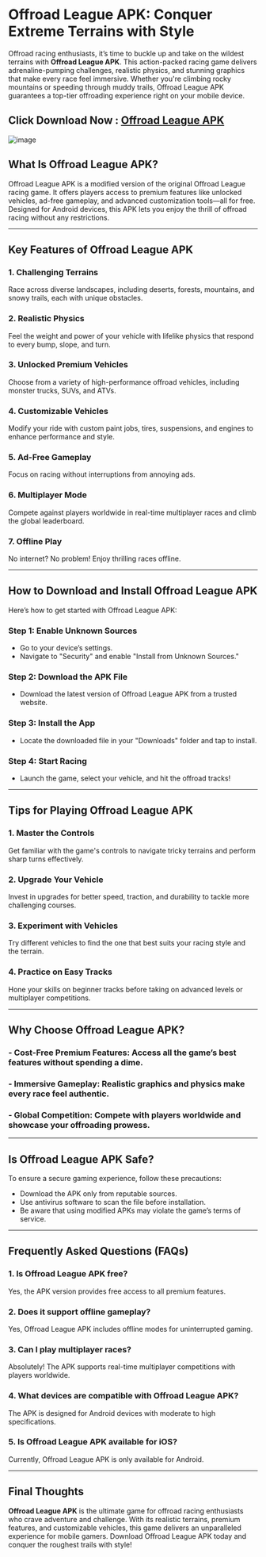 # Offroad League APK: Conquer Extreme Terrains with Style  

Offroad racing enthusiasts, it’s time to buckle up and take on the wildest terrains with **Offroad League APK**. This action-packed racing game delivers adrenaline-pumping challenges, realistic physics, and stunning graphics that make every race feel immersive. Whether you're climbing rocky mountains or speeding through muddy trails, Offroad League APK guarantees a top-tier offroading experience right on your mobile device.  

## Click Download Now : [Offroad League APK](https://apkfyp.com/offroad-league.html)

![image](https://github.com/user-attachments/assets/f8cb58dd-8fae-4ee4-a2f8-f5fa496ebdab)

## What Is Offroad League APK?  

Offroad League APK is a modified version of the original Offroad League racing game. It offers players access to premium features like unlocked vehicles, ad-free gameplay, and advanced customization tools—all for free. Designed for Android devices, this APK lets you enjoy the thrill of offroad racing without any restrictions.  

---

## Key Features of Offroad League APK  

### 1. **Challenging Terrains**  
Race across diverse landscapes, including deserts, forests, mountains, and snowy trails, each with unique obstacles.  

### 2. **Realistic Physics**  
Feel the weight and power of your vehicle with lifelike physics that respond to every bump, slope, and turn.  

### 3. **Unlocked Premium Vehicles**  
Choose from a variety of high-performance offroad vehicles, including monster trucks, SUVs, and ATVs.  

### 4. **Customizable Vehicles**  
Modify your ride with custom paint jobs, tires, suspensions, and engines to enhance performance and style.  

### 5. **Ad-Free Gameplay**  
Focus on racing without interruptions from annoying ads.  

### 6. **Multiplayer Mode**  
Compete against players worldwide in real-time multiplayer races and climb the global leaderboard.  

### 7. **Offline Play**  
No internet? No problem! Enjoy thrilling races offline.  

---

## How to Download and Install Offroad League APK  

Here’s how to get started with Offroad League APK:  

### Step 1: Enable Unknown Sources  
- Go to your device’s settings.  
- Navigate to "Security" and enable "Install from Unknown Sources."  

### Step 2: Download the APK File  
- Download the latest version of Offroad League APK from a trusted website.  

### Step 3: Install the App  
- Locate the downloaded file in your "Downloads" folder and tap to install.  

### Step 4: Start Racing  
- Launch the game, select your vehicle, and hit the offroad tracks!  

---

## Tips for Playing Offroad League APK  

### 1. **Master the Controls**  
Get familiar with the game's controls to navigate tricky terrains and perform sharp turns effectively.  

### 2. **Upgrade Your Vehicle**  
Invest in upgrades for better speed, traction, and durability to tackle more challenging courses.  

### 3. **Experiment with Vehicles**  
Try different vehicles to find the one that best suits your racing style and the terrain.  

### 4. **Practice on Easy Tracks**  
Hone your skills on beginner tracks before taking on advanced levels or multiplayer competitions.  

---

## Why Choose Offroad League APK?  

### - **Cost-Free Premium Features**: Access all the game’s best features without spending a dime.  
### - **Immersive Gameplay**: Realistic graphics and physics make every race feel authentic.  
### - **Global Competition**: Compete with players worldwide and showcase your offroading prowess.  

---

## Is Offroad League APK Safe?  

To ensure a secure gaming experience, follow these precautions:  

- Download the APK only from reputable sources.  
- Use antivirus software to scan the file before installation.  
- Be aware that using modified APKs may violate the game’s terms of service.  

---

## Frequently Asked Questions (FAQs)  

### 1. **Is Offroad League APK free?**  
Yes, the APK version provides free access to all premium features.  

### 2. **Does it support offline gameplay?**  
Yes, Offroad League APK includes offline modes for uninterrupted gaming.  

### 3. **Can I play multiplayer races?**  
Absolutely! The APK supports real-time multiplayer competitions with players worldwide.  

### 4. **What devices are compatible with Offroad League APK?**  
The APK is designed for Android devices with moderate to high specifications.  

### 5. **Is Offroad League APK available for iOS?**  
Currently, Offroad League APK is only available for Android.  

---

## Final Thoughts  

**Offroad League APK** is the ultimate game for offroad racing enthusiasts who crave adventure and challenge. With its realistic terrains, premium features, and customizable vehicles, this game delivers an unparalleled experience for mobile gamers. Download Offroad League APK today and conquer the roughest trails with style!  
